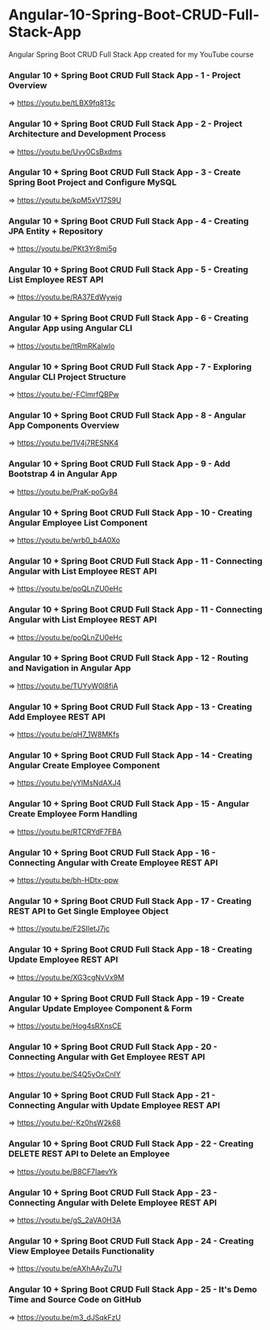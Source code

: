 # Angular-10-Spring-Boot-CRUD-Full-Stack-App
Angular Spring Boot CRUD Full Stack App created for my YouTube course

### Angular 10 + Spring Boot CRUD Full Stack App - 1 - Project Overview
=> https://youtu.be/tLBX9fq813c

### Angular 10 + Spring Boot CRUD Full Stack App - 2 - Project Architecture and Development Process
=> https://youtu.be/Uvy0CsBxdms

### Angular 10 + Spring Boot CRUD Full Stack App - 3 - Create Spring Boot Project and Configure MySQL
=> https://youtu.be/kpM5xV17S9U

### Angular 10 + Spring Boot CRUD Full Stack App - 4 - Creating JPA Entity + Repository
=> https://youtu.be/PKt3Yr8mi5g

### Angular 10 + Spring Boot CRUD Full Stack App - 5 - Creating List Employee REST API
=> https://youtu.be/RA37EdWywjg

### Angular 10 + Spring Boot CRUD Full Stack App - 6 - Creating Angular App using Angular CLI
=> https://youtu.be/ItRmRKaIwlo

### Angular 10 + Spring Boot CRUD Full Stack App - 7 - Exploring Angular CLI Project Structure
=> https://youtu.be/-FClmrfQBPw

### Angular 10 + Spring Boot CRUD Full Stack App - 8 - Angular App Components Overview
=> https://youtu.be/1V4j7RESNK4

### Angular 10 + Spring Boot CRUD Full Stack App - 9 - Add Bootstrap 4 in Angular App
=> https://youtu.be/PraK-poGy84

### Angular 10 + Spring Boot CRUD Full Stack App - 10 - Creating Angular Employee List Component
=> https://youtu.be/wrb0_b4A0Xo

### Angular 10 + Spring Boot CRUD Full Stack App - 11 - Connecting Angular with List Employee REST API
=> https://youtu.be/poQLnZU0eHc

### Angular 10 + Spring Boot CRUD Full Stack App - 11 - Connecting Angular with List Employee REST API
=> https://youtu.be/poQLnZU0eHc

### Angular 10 + Spring Boot CRUD Full Stack App - 12 - Routing and Navigation in Angular App
=> https://youtu.be/TUYyW0l8fiA

### Angular 10 + Spring Boot CRUD Full Stack App - 13 - Creating Add Employee REST API
=> https://youtu.be/qH7_1W8MKfs

### Angular 10 + Spring Boot CRUD Full Stack App - 14 - Creating Angular Create Employee Component
=> https://youtu.be/yYlMsNdAXJ4
### Angular 10 + Spring Boot CRUD Full Stack App - 15 - Angular Create Employee Form Handling
=> https://youtu.be/RTCRYdF7FBA

### Angular 10 + Spring Boot CRUD Full Stack App - 16 - Connecting Angular with Create Employee REST API
=> https://youtu.be/bh-HDtx-ppw

### Angular 10 + Spring Boot CRUD Full Stack App - 17 - Creating REST API to Get Single Employee Object
=> https://youtu.be/F2SIletJ7jc
### Angular 10 + Spring Boot CRUD Full Stack App - 18 - Creating Update Employee REST API
=> https://youtu.be/XG3cgNvVx9M

### Angular 10 + Spring Boot CRUD Full Stack App - 19 - Create Angular Update Employee Component & Form
=> https://youtu.be/Hog4sRXnsCE

### Angular 10 + Spring Boot CRUD Full Stack App - 20 - Connecting Angular with Get Employee REST API
=> https://youtu.be/S4Q5yOxCnIY

### Angular 10 + Spring Boot CRUD Full Stack App - 21 - Connecting Angular with Update Employee REST API
=> https://youtu.be/-Kz0hsW2k68
### Angular 10 + Spring Boot CRUD Full Stack App - 22 - Creating DELETE REST API to Delete an Employee
=> https://youtu.be/B8CF7IaevYk

### Angular 10 + Spring Boot CRUD Full Stack App - 23 - Connecting Angular with Delete Employee REST API
=> https://youtu.be/gS_2aVA0H3A

### Angular 10 + Spring Boot CRUD Full Stack App - 24 - Creating View Employee Details Functionality
=> https://youtu.be/eAXhAAyZu7U

### Angular 10 + Spring Boot CRUD Full Stack App - 25 - It's Demo Time and Source Code on GitHub
=> https://youtu.be/m3_dJSqkFzU
